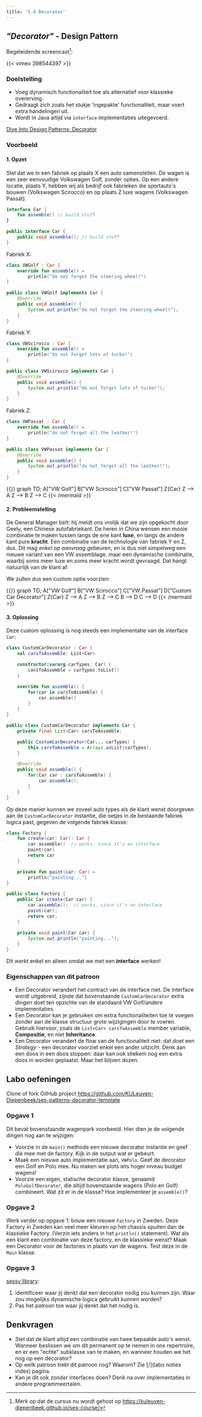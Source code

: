 ```yaml
---
title: '5.4 Decorator'
---
```


## _"Decorator"_ - Design Pattern

Begeleidende screencast[^host]:

[^host]: Merk op dat de cursus nu wordt gehost op https://kuleuven-diepenbeek.github.io/ses-course/

{{< vimeo 398544397 >}}


### Doelstelling

* Voeg dynamisch functionaliteit toe als alternatief voor klassieke overerving. 
* Gedraagt zich zoals het stukje 'ingepakte' functionaliteit, maar voert extra handelingen uit. 
* Wordt in Java altijd via `interface` implementaties uitegevoerd.

[Dive Into Design Patterns: Decorator](https://sourcemaking.com/design_patterns/decorator)

### Voorbeeld

#### 1. Opzet

Stel dat we in een fabriek op plaats X een auto samenstellen. De wagen is een zeer eenvoudige Volkswagen Golf, zonder opties. Op een andere locatie, plaats Y, hebben wij als bedrijf ook fabrieken die sportauto's bouwen (Volkswagen Scirocco) en op plaats Z luxe wagens (Volkswagen Passat). 

<div class="devselect">

```kt
interface Car {
    fun assemble() // build stuff
}
```

```java
public interface Car {
    public void assemble(); // build stuff
}
```
</div>

Fabriek X:

<div class="devselect">

```kt
class VWGolf : Car {
    override fun assemble() =
        println("do not forget the steering wheel!")
}
```

```java
public class VWGolf implements Car {
    @Override
    public void assemble() {
        System.out.println("do not forget the steering wheel!");
    }
}
```
</div>

Fabriek Y:

<div class="devselect">

```kt
class VWScirocco : Car {
    override fun assemble() =
        println("do not forget lots of turbo!")
}
```

```java
public class VWScirocco implements Car {
    @Override
    public void assemble() {
        System.out.println("do not forget lots of turbo!");
    }
}
```
</div>

Fabriek Z:

<div class="devselect">

```kt
class VWPassat : Car {
    override fun assemble() =
        println("do not forget all the leather!")
}
```

```java
public class VWPassat implements Car {
    @Override
    public void assemble() {
        System.out.println("do not forget all the leather!");
    }
}
```
</div>

{{<mermaid>}}
graph TD;
    A["VW Golf"]
    B["VW Scirocco"]
    C["VW Passat"]
    Z{Car}
    Z --> A
    Z --> B
    Z --> C
{{< /mermaid >}}

#### 2. Probleemstelling

De General Manager belt: hij meldt ons vrolijk dat we zijn opgekocht door Geely, een Chinese autofabriekant. De heren in China wensen een mooie combinatie te maken tussen langs de ene kant **luxe**, en langs de andere kant pure **kracht**. Een combinatie van de technologie van fabriek Y en Z, dus. Dit mag _enkel op aanvraag_ gebeuren, en is dus niet simpelweg een nieuwe variant van een VW assemblage, maar een dynamische combinatie, waarbij soms meer luxe en soms meer kracht wordt gevraagd. Dat hangt natuurlijk van de klant af. 

We zullen dus een custom optie voorzien:

{{<mermaid>}}
graph TD;
    A["VW Golf"]
    B["VW Scirocco"]
    C["VW Passat"]
    D["Custom Car Decorator"]
    Z{Car}
    Z --> A
    Z --> B
    Z --> C
    B --> D
    C --> D
{{< /mermaid >}}

#### 3. Oplossing

Deze custom oplossing is nog steeds een implementatie van de interface `Car`:

<div class="devselect">

```kt
class CustomCarDecorator : Car {
    val carsToAssemble: List<Car>

    constructor(vararg carTypes: Car) {
        carsToAssemble = carTypes.toList()
    }

    override fun assemble() {
        for(car in carsToAssemble) {
            car.assemble()
        }
    }
}
```

```java
public class CustomCarDecorator implements Car {
    private final List<Car> carsToAssemble;

    public CustomCarDecorator(Car... carTypes) {
        this.carsToAssemble = Arrays.asList(carTypes);
    }

    @Override
    public void assemble() {
        for(Car car : carsToAssemble) {
            car.assemble();
        }
    }
}
```
</div>

Op deze manier kunnen we zoveel auto types als de klant wenst doorgeven aan de `CustomCarDecorator` instantie, die netjes in de bestaande fabriek logica past, gegeven de volgende fabriek klasse:

<div class="devselect">

```kt
class Factory {
    fun create(car: Car): Car {
        car.assemble()  // works, since it's an interface
        paint(car)
        return car
    }

    private fun paint(car: Car) =
        println("painting...")
}
```

```java
public class Factory {
    public Car create(Car car) {
        car.assemble();  // works, since it's an interface
        paint(car);
        return car;
    }

    private void paint(Car car) {
        System.out.println("painting...");
    }
}
```
</div>

Dit werkt enkel en alleen omdat we met een **interface** werken! 

### Eigenschappen van dit patroon

* Een Decorator verandert het contract van de interface niet. De interface wordt uitgebreid, zijnde dat bovenstaande `CustomCarDecorator` extra dingen doet ten opzichte van de standaard VW Golf/andere implementaties. 
* Een Decorator kan je gebruiken om extra functionaliteiten toe te voegen zonder aan de klasse structuur grote wijzigingen door te voeren. Gebruik hiervoor, zoals de `List<Car> carsToAssemble` member variable, **Compositie**, en niet **Inheritance**. 
* Een Decorator verandert de flow van de functionaliteit niet: dat doet een _Strategy_ - een decorator voorziet enkel een ander uitzicht. Denk aan een doos in een doos stoppen: daar kan ook stiekem nog een extra doos in worden geplaatst. Maar het blijven dozen.

## <a name="oef"></a>Labo oefeningen

Clone of fork <i class='fab fa-github'></i> GitHub project https://github.com/KULeuven-Diepenbeek/ses-patterns-decorator-template

### Opgave 1

Dit bevat bovenstaande wagenpark voorbeeld. Hier dien je de volgende dingen nog aan te wijzigen:

- Voorzie in de `main()` methode een nieuwe decorator instantie en geef die mee met de factory. Kijk in de output wat er gebeurt.
- Maak een nieuwe auto implementatie aan, `VWPolo`. Geef de decorator een Golf en Polo mee. Nu maken we plots iets hoger niveau budget wagens!
- Voorzie een eigen, statische decorator klasse, genaamd `PoloGolfDecorator`, die altijd bovenstaande wagens (Polo en Golf) combineert. Wat zit er in de klasse? Hoe implementeer je `assemble()`?

### Opgave 2

Werk verder op opgave 1: bouw een nieuwe `Factory` in Zweden. Deze Factory in Zweden kan veel meer kleuren op het chassis spuiten dan de klassieke Factory. (Verzin iets anders in het `println()` statement). Wat als een klant een combinatie van deze factory, en de klassieke wenst? Maak een Decorator voor de factories in plaats van de wagens. Test deze in de `Main` klasse.

### Opgave 3

[sessy library](/extra/sessy): 

1. identificeer waar jij denkt dat een decorator nodig zou kunnen zijn. Waar zou mogelijks dynamische logica gebruikt kunnen worden?
2. Pas het patroon toe waar jij denkt dat het nodig is. 

## Denkvragen

* Stel dat de klant altijd een combinatie van twee bepaalde auto's wenst. Wanneer beslissen we om dit permanent op te nemen in ons repertroire, en er een "echte" subklasse van te maken, en wanneer houden we het nog op een decorator? 
* Op welk patroon trekt dit patroon nog? Waarom? Zie [/](labo noties index) pagina.
* Kan je dit ook zonder interfaces doen? Denk na over implementaties in andere programmeertalen. 
